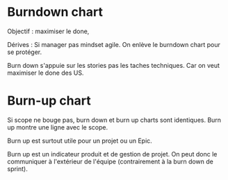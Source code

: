 # Burndown chart

Objectif : maximiser le done, 

Dérives : Si manager pas mindset agile. On enlève le burndown chart pour se protéger.

Burn down s'appuie sur les stories pas les taches techniques. Car on veut maximiser le done des US. 

# Burn-up chart

Si scope ne bouge pas, burn down et burn up charts sont identiques. Burn up montre une ligne avec le scope. 

Burn up est surtout utile pour un projet ou un Epic. 

Burn up est un indicateur produit et de gestion de projet. On peut donc le communiquer à l'extérieur de l'équipe (contrairement à la burn down de sprint).